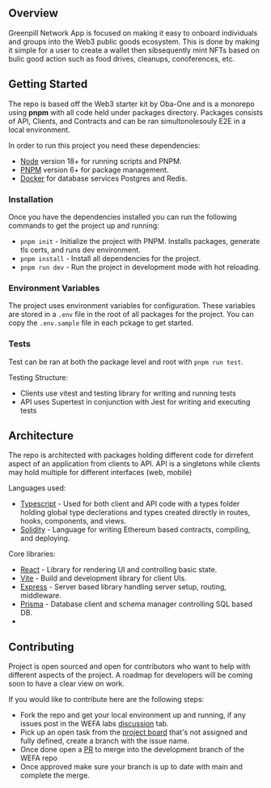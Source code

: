## Overview

Greenpill Network App is focused on making it easy to onboard individuals and groups into the Web3 public goods ecosystem. This is done by making it simple for a user to create a wallet then sibsequently mint NFTs based on bulic good action such as food drives, cleanups, conoferences, etc.

## Getting Started

The repo is based off the Web3 starter kit by Oba-One and is a monorepo using **pnpm** with all code held under packages directory.
Packages consists of API, Clients, and Contracts and can be ran simultonolesouly E2E in a local environment.

In order to run this project you need these dependencies:

- [Node](https://nodejs.org/en/download/current) version 18+ for running scripts and PNPM.
- [PNPM](https://pnpm.io/installation) version 6+ for package management.
- [Docker](https://docs.docker.com/get-docker) for database services Postgres and Redis.

### Installation

Once you have the dependencies installed you can run the following commands to get the project up and running:

- `pnpm init` - Initialize the project with PNPM. Installs packages, generate tls certs, and runs dev environment.
- `pnpm install` - Install all dependencies for the project.
- `pnpm run dev` - Run the project in development mode with hot reloading.

### Environment Variables

The project uses environment variables for configuration. These variables are stored in a `.env` file in the root of all packages for the project. You can copy the `.env.sample` file in each pckage to get started.

### Tests

Test can be ran at both the package level and root with `pnpm run test`.

Testing Structure:

- Clients use vitest and testing library for writing and running tests
- API uses Supertest in conjunction with Jest for writing and executing tests

## Architecture

The repo is architected with packages holding different code for dirrefent aspect of an application from clients to API. API is a singletons while clients may hold multiple for different interfaces (web, mobile)

Languages used:

- [Typescript](https://www.typescriptlang.org/download) - Used for both client and API code with a types folder holding global type declerations and types created directly in routes, hooks, components, and views.
- [Solidity](https://docs.soliditylang.org/en/latest/installing-solidity.html#npm-node-js) - Language for writing Ethereum based contracts, compiling, and deploying.

Core libraries:

- [React](https://react.dev) - Library for rendering UI and controlling basic state.
- [Vite](https://vitejs.dev) - Build and development library for client UIs.
- [Express](https://expressjs.com) - Server based library handling server setup, routing, middleware.
- [Prisma](https://www.prisma.io) - Database client and schema manager controlling SQL based DB.
-

## Contributing

Project is open sourced and open for contributors who want to help with different aspects of the project. A roadmap for developers will be coming soon to have a clear view on work.

If you would like to contribute here are the following steps:

- Fork the repo and get your local environment up and running, if any issues post in the WEFA labs [discussion](https://github.com/orgs/greenpill-network-labs/discussions) tab.
- Pick up an open task from the [project board](https://github.com/orgs/greenpill-network-labs/projects/1) that's not assigned and fully defined, create a branch with the issue name.
- Once done open a [PR](https://github.com/greenpill-network-labs/app/pulls) to merge into the development branch of the WEFA repo
- Once approved make sure your branch is up to date with main and complete the merge.
